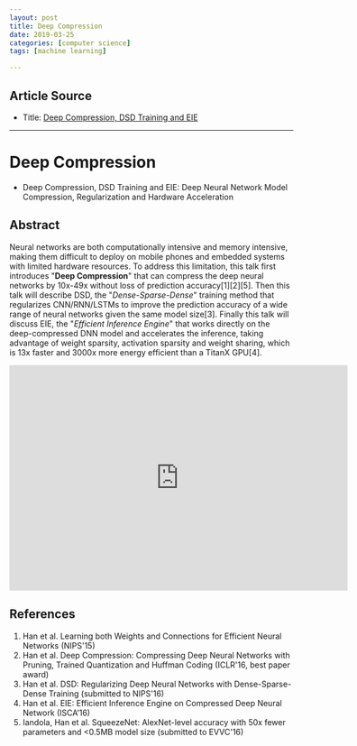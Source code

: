 ```yaml
---
layout: post
title: Deep Compression
date: 2019-03-25
categories: [computer science]
tags: [machine learning]

---
```


## Article Source
* Title: [Deep Compression, DSD Training and EIE](https://www.youtube.com/watch?v=vouEMwDNopQ)

---



# Deep Compression

* Deep Compression, DSD Training and EIE: Deep Neural Network Model Compression, Regularization and Hardware Acceleration

## Abstract
 
Neural networks are both computationally intensive and memory intensive, making them difficult to deploy on mobile phones and embedded systems with limited hardware resources. To address this limitation, this talk first introduces "**Deep Compression**" that can compress the deep neural networks by 10x-49x without loss of prediction accuracy[1][2][5]. Then this talk will describe DSD, the "*Dense-Sparse-Dense*" training method that regularizes CNN/RNN/LSTMs to improve the prediction accuracy of a wide range of neural networks given the same model size[3]. Finally this talk will discuss EIE, the "*Efficient Inference Engine*" that works directly on the deep-compressed DNN model and accelerates the inference, taking advantage of weight sparsity, activation sparsity and weight sharing, which is 13x faster and 3000x more energy efficient than a TitanX GPU[4].    

<iframe width="600" height="400" src="https://www.youtube.com/embed/vouEMwDNopQ" frameborder="0" allow="accelerometer; autoplay; encrypted-media; gyroscope; picture-in-picture" allowfullscreen></iframe>


## References  
1. Han et al. Learning both Weights and Connections for Efficient Neural Networks (NIPS'15) 
2. Han et al. Deep Compression: Compressing Deep Neural Networks with Pruning, Trained Quantization and Huffman Coding (ICLR'16, best paper award)  
3. Han et al. DSD: Regularizing Deep Neural Networks with Dense-Sparse-Dense Training (submitted to NIPS'16)
4. Han et al. EIE: Efficient Inference Engine on Compressed Deep Neural Network (ISCA’16)  
5. Iandola, Han et al. SqueezeNet: AlexNet-level accuracy with 50x fewer parameters and &lt;0.5MB model size (submitted to EVVC'16)
